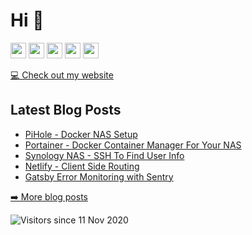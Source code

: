 <h1>Hi 👋</h1>
<p><a href="https://www.twitter.com/wisco_cmo"><img src="https://img.shields.io/badge/twitter-%231DA1F2.svg?&style=for-the-badge&logo=twitter&logoColor=white" height=25></a> <a href="https://www.linkedin.com/in/ottochristopher/"><img src="https://img.shields.io/badge/linkedin-%230077B5.svg?&style=for-the-badge&logo=linkedin&logoColor=white" height=25></a> <a href="https://www.instagram.com/wisco_cmo/"><img src="https://img.shields.io/badge/instagram-%23E4405F.svg?&style=for-the-badge&logo=instagram&logoColor=white" height=25></a> <a href="https://medium.com/@wisco_cmo"><img src="https://img.shields.io/badge/medium-%2312100E.svg?&style=for-the-badge&logo=medium&logoColor=white" height=25></a> <a href="https://dev.to/chrisotto"><img src="https://img.shields.io/badge/DEV.TO-%230A0A0A.svg?&style=for-the-badge&logo=dev-dot-to&logoColor=white" height=25></a></p>
<p><a href="https://www.chrisotto.dev">💻 Check out my website</a></p>
<h2>Latest Blog Posts</h2>
  <ul>
    <li><a href=https://chrisotto.dev/pihole-docker-nas/>PiHole - Docker NAS Setup</a></li><li><a href=https://chrisotto.dev/portainer-docker-nas/>Portainer - Docker Container Manager For Your NAS</a></li><li><a href=https://chrisotto.dev/ssh-synology-nas/>Synology NAS - SSH To Find User Info</a></li><li><a href=https://chrisotto.dev/react-netlify-client-side-routing/>Netlify - Client Side Routing</a></li><li><a href=https://chrisotto.dev/gatsby-error-monitoring-with-sentry/>Gatsby Error Monitoring with Sentry</a></li>
  </ul>
<p><a href="https://www.chrisotto.dev">➡️ More blog posts</a></p>
<p><img src="http://estruyf-github.azurewebsites.net/api/VisitorHit?user=chrisotto6&amp;repo=chrisotto6&amp;countColor=%237B1E7A" alt="Visitors since 11 Nov 2020"></p>
